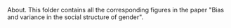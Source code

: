 About. This folder contains all the corresponding figures in the paper "Bias and variance in the social structure of gender".
